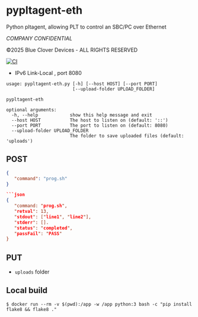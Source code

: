 # pypltagent-eth

Python pltagent, allowing PLT to control an SBC/PC over Ethernet

*COMPANY CONFIDENTIAL*

©2025 Blue Clover Devices - ALL RIGHTS RESERVED

[![CI](https://github.com/bcdevices/pypltagent-eth/actions/workflows/ci.yml/badge.svg)](https://github.com/bcdevices/pypltagent-eth/actions/workflows/ci.yml)

- IPv6 Link-Local , port 8080

```
usage: pypltagent-eth.py [-h] [--host HOST] [--port PORT]
                         [--upload-folder UPLOAD_FOLDER]

pypltagent-eth

optional arguments:
  -h, --help            show this help message and exit
  --host HOST           The host to listen on (default: '::')
  --port PORT           The port to listen on (default: 8080)
  --upload-folder UPLOAD_FOLDER
                        The folder to save uploaded files (default: 'uploads')
```

## POST

```json
{
   "command": "prog.sh"
}

```json
{
   "command: "prog.sh",
   "retval": 13,
   "stdout": ["line1", "line2"],
   "stderr": [].
   "status": "completed",
   "passFail": "PASS"
}
```

## PUT

- ``uploads`` folder

## Local build

```
$ docker run --rm -v $(pwd):/app -w /app python:3 bash -c "pip install flake8 && flake8 ."
```

